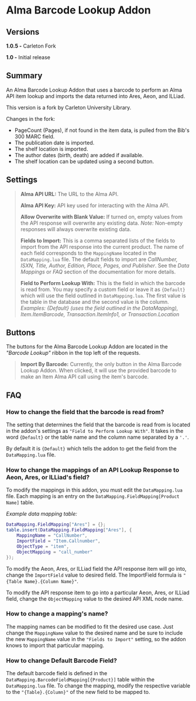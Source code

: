 # Alma Barcode Lookup Addon

## Versions
**1.0.5 -** Carleton Fork

**1.0 -** Initial release

## Summary
An Alma Barcode Lookup Addon that uses a barcode to perform an Alma API item lookup and imports the data returned into Ares, Aeon, and ILLiad.

This version is a fork by Carleton University Library. 

Changes in the fork:
* PageCount (Pages), if not found in the item data, is pulled from the Bib's 300 MARC field.
* The publication date is imported. 
* The shelf location is imported.
* The author dates (birth, death) are added if available. 
* The shelf location can be updated using a second button.


## Settings

> **Alma API URL:** The URL to the Alma API.
>
> **Alma API Key:** API key used for interacting with the Alma API.
>
> **Allow Overwrite with Blank Value:** If turned on, empty values from the API response will overwrite any existing data. *Note:* Non-empty responses will always overwrite existing data.
>
>**Fields to Import:** This is a comma separated lists of the fields to import from the API response into the current product. The name of each field corresponds to the `MappingName` located in the `DataMapping.lua` file.
>The default fields to import are *CallNumber, ISXN, Title, Author, Edition, Place, Pages, and Publisher*. See the *Data Mappings*  or *FAQ* section of the documentation for more details.
>
>**Field to Perform Lookup With:** This is the field in which the barcode is read from. You may specify a custom field or leave it as `{Default}` which will use the field outlined in `DataMapping.lua`. The first value is the table in the database and the second value is the column.
>*Examples: {Default} (uses the field outlined in the DataMapping), Item.ItemBarcode, Transaction.ItemInfo1, or Transaction.Location*

## Buttons
The buttons for the Alma Barcode Lookup Addon are located in the *"Barcode Lookup"* ribbon in the top left of the requests.

>**Import By Barcode:** Currently, the only button in the Alma Barcode Lookup Addon. When clicked, it will use the provided barcode to make an Item Alma API call using the item's barcode.

## FAQ

### How to change the field that the barcode is read from?
The setting that determines the field that the barcode is read from is located in the addon's settings as `"Field to Perform Lookup With"`. It takes in the word `{Default}` or the table name and the column name separated by a `'.'`.

By default it is `{Default}` which tells the addon to get the field from the `DataMapping.lua` file.

### How to change the mappings of an API Lookup Response to Aeon, Ares, or ILLiad's field?
To modify the mappings in this addon, you must edit the `DataMapping.lua` file. Each mapping is an entry on the `DataMapping.FieldMapping[Product Name]` table.

*Example data mapping table:*
```lua
DataMapping.FieldMapping["Ares"] = {};
table.insert(DataMapping.FieldMapping["Ares"], {
    MappingName = "CallNumber",
    ImportField = "Item.Callnumber",
    ObjectType = "item",
    ObjectMapping = "call_number"
});
```

To modify the Aeon, Ares, or ILLiad field the API response item will go into, change the `ImportField` value to desired field. The ImportField formula is `"{Table Name}.{Column Name}"`.

To modify the API response item to go into a particular Aeon, Ares, or ILLiad field, change the `ObjectMapping` value to the desired API XML node name.

### How to change a mapping's name?
The mapping names can be modified to fit the desired use case. Just change the `MappingName` value to the desired name and be sure to include the new `MappingName` value in the `"Fields to Import"` setting, so the addon knows to import that particular mapping.

### How to change Default Barcode Field?
The default barcode field is defined in the `DataMapping.BarcodeFieldMapping[{Product}]` table within the `DataMapping.lua` file. To change the mapping, modify the respective variable to the `"{Table}.{Column}"` of the new field to be mapped to.
